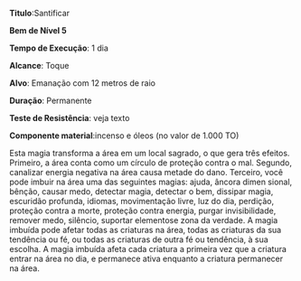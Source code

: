 **Titulo**:Santificar

**Bem de Nível 5**

**Tempo de Execução**: 1 dia

**Alcance**: Toque

**Alvo**: Emanação com 12 metros de raio

**Duração**: Permanente

**Teste de Resistência**: veja texto

**Componente material**:incenso e óleos (no valor de 1.000 TO)

Esta magia transforma a área em um local sagrado, o que gera três efeitos. 
Primeiro, a área conta como um círculo de proteção contra o mal.
Segundo, canalizar energia negativa na área causa metade do dano. 
Terceiro, você pode imbuir na área uma das seguintes magias: ajuda, âncora dimen sional, bênção, causar medo, detectar magia, detectar o bem, dissipar magia, escuridão profunda,  idiomas,  movimentação livre, luz do dia, perdição, proteção contra a morte, proteção contra energia, purgar invisibilidade, remover medo, silêncio, suportar elementose zona da verdade. A magia imbuída pode afetar todas as criaturas na área, todas as criaturas da sua tendência ou fé, ou todas as criaturas de outra fé ou tendência, à sua escolha. A magia imbuída afeta cada criatura a primeira vez que a criatura entrar na área no dia, e permanece ativa enquanto a criatura permanecer na área.
